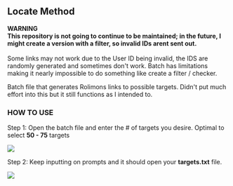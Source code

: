 ## Locate Method
**WARNING**<br>
**This repository is not going to continue to be maintained; in the future, I might create a version with a filter, so invalid IDs arent sent out.**<br><br>Some links may not work due to the User ID being invalid, the IDS are randomly generated and sometimes don't work. Batch has limitations making it nearly impossible to do something like create a filter / checker.<br>

<p>Batch file that generates Rolimons links to possible targets.
Didn't put much effort into this but it still functions as I intended to.
</p>

### HOW TO USE
<p>Step 1: Open the batch file and enter the # of targets you desire. Optimal to select <b>50 - 75</b> targets</p>
<img src="https://i.gyazo.com/1a71105ec02f250713da548b875d442b.png"><br>
<p>Step 2: Keep inputting on prompts and it should open your <b>targets.txt</b> file.</p>
<img src="https://i.gyazo.com/31d1d2bd57941aa667186969682a76ef.png"><br>
